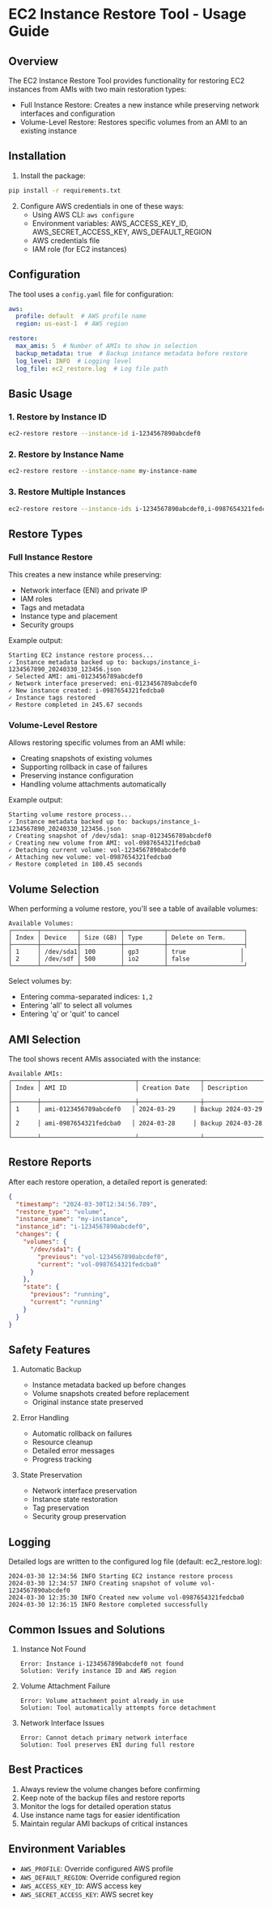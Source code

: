 # EC2 Instance Restore Tool - Usage Guide

## Overview

The EC2 Instance Restore Tool provides functionality for restoring EC2 instances from AMIs with two main restoration types:
- Full Instance Restore: Creates a new instance while preserving network interfaces and configuration
- Volume-Level Restore: Restores specific volumes from an AMI to an existing instance

## Installation

1. Install the package:
```bash
pip install -r requirements.txt
```

2. Configure AWS credentials in one of these ways:
   - Using AWS CLI: `aws configure`
   - Environment variables: AWS_ACCESS_KEY_ID, AWS_SECRET_ACCESS_KEY, AWS_DEFAULT_REGION
   - AWS credentials file
   - IAM role (for EC2 instances)

## Configuration

The tool uses a `config.yaml` file for configuration:

```yaml
aws:
  profile: default  # AWS profile name
  region: us-east-1  # AWS region

restore:
  max_amis: 5  # Number of AMIs to show in selection
  backup_metadata: true  # Backup instance metadata before restore
  log_level: INFO  # Logging level
  log_file: ec2_restore.log  # Log file path
```

## Basic Usage

### 1. Restore by Instance ID

```bash
ec2-restore restore --instance-id i-1234567890abcdef0
```

### 2. Restore by Instance Name

```bash
ec2-restore restore --instance-name my-instance-name
```

### 3. Restore Multiple Instances

```bash
ec2-restore restore --instance-ids i-1234567890abcdef0,i-0987654321fedcba0
```

## Restore Types

### Full Instance Restore

This creates a new instance while preserving:
- Network interface (ENI) and private IP
- IAM roles
- Tags and metadata
- Instance type and placement
- Security groups

Example output:
```
Starting EC2 instance restore process...
✓ Instance metadata backed up to: backups/instance_i-1234567890_20240330_123456.json
✓ Selected AMI: ami-0123456789abcdef0
✓ Network interface preserved: eni-0123456789abcdef0
✓ New instance created: i-0987654321fedcba0
✓ Instance tags restored
✓ Restore completed in 245.67 seconds
```

### Volume-Level Restore

Allows restoring specific volumes from an AMI while:
- Creating snapshots of existing volumes
- Supporting rollback in case of failures
- Preserving instance configuration
- Handling volume attachments automatically

Example output:
```
Starting volume restore process...
✓ Instance metadata backed up to: backups/instance_i-1234567890_20240330_123456.json
✓ Creating snapshot of /dev/sda1: snap-0123456789abcdef0
✓ Creating new volume from AMI: vol-0987654321fedcba0
✓ Detaching current volume: vol-1234567890abcdef0
✓ Attaching new volume: vol-0987654321fedcba0
✓ Restore completed in 180.45 seconds
```

## Volume Selection

When performing a volume restore, you'll see a table of available volumes:

```
Available Volumes:
┌───────┬──────────┬───────────┬───────────┬─────────────────────┐
│ Index │ Device   │ Size (GB) │ Type      │ Delete on Term.     │
├───────┼──────────┼───────────┼───────────┼─────────────────────┤
│ 1     │ /dev/sda1│ 100       │ gp3       │ true               │
│ 2     │ /dev/sdf │ 500       │ io2       │ false              │
└───────┴──────────┴───────────┴───────────┴─────────────────────┘
```

Select volumes by:
- Entering comma-separated indices: `1,2`
- Entering 'all' to select all volumes
- Entering 'q' or 'quit' to cancel

## AMI Selection

The tool shows recent AMIs associated with the instance:

```
Available AMIs:
┌───────┬──────────────────────────┬─────────────────┬────────────────────┐
│ Index │ AMI ID                   │ Creation Date   │ Description        │
├───────┼──────────────────────────┼─────────────────┼────────────────────┤
│ 1     │ ami-0123456789abcdef0   │ 2024-03-29     │ Backup 2024-03-29  │
│ 2     │ ami-0987654321fedcba0   │ 2024-03-28     │ Backup 2024-03-28  │
└───────┴──────────────────────────┴─────────────────┴────────────────────┘
```

## Restore Reports

After each restore operation, a detailed report is generated:

```json
{
  "timestamp": "2024-03-30T12:34:56.789",
  "restore_type": "volume",
  "instance_name": "my-instance",
  "instance_id": "i-1234567890abcdef0",
  "changes": {
    "volumes": {
      "/dev/sda1": {
        "previous": "vol-1234567890abcdef0",
        "current": "vol-0987654321fedcba0"
      }
    },
    "state": {
      "previous": "running",
      "current": "running"
    }
  }
}
```

## Safety Features

1. Automatic Backup
   - Instance metadata backed up before changes
   - Volume snapshots created before replacement
   - Original instance state preserved

2. Error Handling
   - Automatic rollback on failures
   - Resource cleanup
   - Detailed error messages
   - Progress tracking

3. State Preservation
   - Network interface preservation
   - Instance state restoration
   - Tag preservation
   - Security group preservation

## Logging

Detailed logs are written to the configured log file (default: ec2_restore.log):

```
2024-03-30 12:34:56 INFO Starting EC2 instance restore process
2024-03-30 12:34:57 INFO Creating snapshot of volume vol-1234567890abcdef0
2024-03-30 12:35:30 INFO Created new volume vol-0987654321fedcba0
2024-03-30 12:36:15 INFO Restore completed successfully
```

## Common Issues and Solutions

1. Instance Not Found
   ```
   Error: Instance i-1234567890abcdef0 not found
   Solution: Verify instance ID and AWS region
   ```

2. Volume Attachment Failure
   ```
   Error: Volume attachment point already in use
   Solution: Tool automatically attempts force detachment
   ```

3. Network Interface Issues
   ```
   Error: Cannot detach primary network interface
   Solution: Tool preserves ENI during full restore
   ```

## Best Practices

1. Always review the volume changes before confirming
2. Keep note of the backup files and restore reports
3. Monitor the logs for detailed operation status
4. Use instance name tags for easier identification
5. Maintain regular AMI backups of critical instances

## Environment Variables

- `AWS_PROFILE`: Override configured AWS profile
- `AWS_DEFAULT_REGION`: Override configured region
- `AWS_ACCESS_KEY_ID`: AWS access key
- `AWS_SECRET_ACCESS_KEY`: AWS secret key